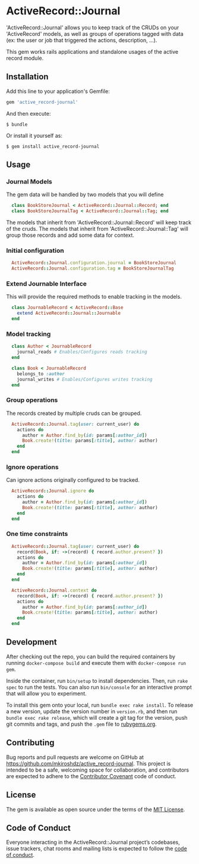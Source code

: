 # ActiveRecord::Journal

'ActiveRecord::Journal' allows you to keep track of the CRUDs on your 'ActiveRecord' models, as well as groups of operations tagged with data (ex: the user or job that triggered the actions, description, ...).

This gem works rails applications and standalone usages of the active record module.

## Installation

Add this line to your application's Gemfile:

```ruby
gem 'active_record-journal'
```

And then execute:

    $ bundle

Or install it yourself as:

    $ gem install active_record-journal


## Usage

### Journal Models

The gem data will be handled by two models that you will define

```ruby
  class BookStoreJournal < ActiveRecord::Journal::Record; end
  class BookStoreJournalTag < ActiveRecord::Journal::Tag; end
```

The models that inherit from 'ActiveRecord::Journal::Record' will keep track of the cruds.
The models that inherit from 'ActiveRecord::Journal::Tag' will group those records and add some data for context.

### Initial configuration

```ruby
  ActiveRecord::Journal.configuration.journal = BookStoreJournal
  ActiveRecord::Journal.configuration.tag = BookStoreJournalTag
```

### Extend Journable Interface

This will provide the required methods to enable tracking in the models.

```ruby
  class JournableRecord < ActiveRecord::Base
    extend ActiveRecord::Journal::Journable
  end
```

### Model tracking

```ruby
  class Author < JournableRecord   
    journal_reads # Enables/Configures reads tracking
  end

  class Book < JournableRecord    
    belongs_to :author
    journal_writes # Enables/Configures writes tracking
  end
```

### Group operations

The records created by multiple cruds can be grouped.

```ruby
  ActiveRecord::Journal.tag(user: current_user) do
    actions do
      author = Author.find_by(id: params[:author_id])
      Book.create!(title: params[:title], author: author)
    end
  end
```

### Ignore operations

Can ignore actions originally configured to be tracked.

```ruby
  ActiveRecord::Journal.ignore do
    actions do
      author = Author.find_by(id: params[:author_id])
      Book.create!(title: params[:title], author: author)
    end
  end
```

### One time constraints

```ruby
  ActiveRecord::Journal.tag(user: current_user) do
    record(Book, if: ->(record) { record.author.present? })
    actions do
      author = Author.find_by(id: params[:author_id])
      Book.create!(title: params[:title], author: author)
    end
  end

  ActiveRecord::Journal.context do
    record(Book, if: ->(record) { record.author.present? })
    actions do
      author = Author.find_by(id: params[:author_id])
      Book.create!(title: params[:title], author: author)
    end
  end
```

## Development

After checking out the repo, you can build the required containers by running `docker-compose build` and execute them with `docker-compose run gem`.

Inside the container, run `bin/setup` to install dependencies. Then, run `rake spec` to run the tests. You can also run `bin/console` for an interactive prompt that will allow you to experiment.

To install this gem onto your local, run `bundle exec rake install`. To release a new version, update the version number in `version.rb`, and then run `bundle exec rake release`, which will create a git tag for the version, push git commits and tags, and push the `.gem` file to [rubygems.org](https://rubygems.org).

## Contributing

Bug reports and pull requests are welcome on GitHub at https://github.com/mkiroshdz/active_record-journal. This project is intended to be a safe, welcoming space for collaboration, and contributors are expected to adhere to the [Contributor Covenant](http://contributor-covenant.org) code of conduct.

## License

The gem is available as open source under the terms of the [MIT License](https://opensource.org/licenses/MIT).

## Code of Conduct

Everyone interacting in the ActiveRecord::Journal project’s codebases, issue trackers, chat rooms and mailing lists is expected to follow the [code of conduct](https://github.com/[USERNAME]/active_record-journal/blob/master/CODE_OF_CONDUCT.md).
